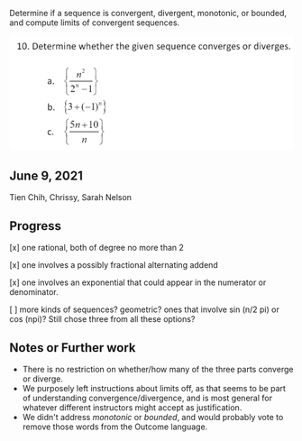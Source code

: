 Determine if a sequence is convergent, divergent, monotonic, or bounded, and compute limits of convergent sequences.

![](.SQ2.md.upload/paste-0.6231173473548746)

## June 9, 2021
Tien Chih, Chrissy, Sarah Nelson

## Progress
[x] one rational, both of degree no more than 2

[x] one involves a possibly fractional alternating addend

[x] one involves an exponential that could appear in the numerator or denominator. 

[ ] more kinds of sequences?  geometric? ones that involve sin (n/2 pi) or cos (npi)?  Still chose three from all these options?

## Notes or Further work
- There is no restriction on whether/how many of the three parts converge or diverge. 
- We purposely left instructions about limits off, as that seems to be part of understanding convergence/divergence, and is most general for whatever different instructors might accept as justification.
- We didn't address _monotonic_ or _bounded_, and would probably vote to remove those words from the Outcome language.